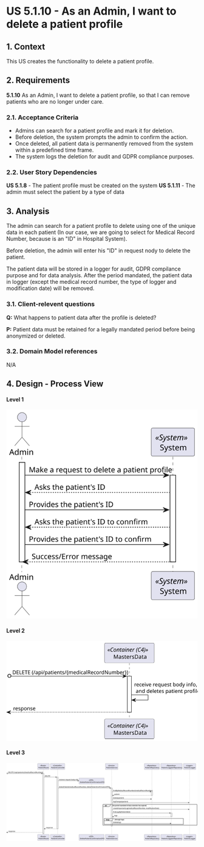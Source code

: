 # US 5.1.10 - As an Admin, I want to delete a patient profile

## 1. Context

This US creates the functionality to delete a patient profile.

## 2. Requirements

**5.1.10** As an Admin, I want to delete a patient profile, so that I can remove patients who are no longer under care.

### 2.1. Acceptance Criteria

- Admins can search for a patient profile and mark it for deletion.
- Before deletion, the system prompts the admin to confirm the action.
- Once deleted, all patient data is permanently removed from the system within a predefined time frame.
- The system logs the deletion for audit and GDPR compliance purposes.

### 2.2. User Story Dependencies

**US 5.1.8** - The patient profile must be created on the system
**US 5.1.11** - The admin must select the patient by a type of data

## 3. Analysis

The admin can search for a patient profile to delete using one of the unique data in each patient (In our case, we are going to select for Medical Record Number, because is an "ID" in Hospital System).

Before deletion, the admin will enter his "ID" in request nody to delete the patient.

The patient data will be stored in a logger for audit, GDPR compilance purpose and for data analysis. After the period mandated, the patient data in logger (except the medical record number, the type of logger and modification date) will be removed.

### 3.1. Client-relevent questions

**Q:** What happens to patient data after the profile is deleted?

**P:** Patient data must be retained for a legally mandated period before being anonymized or deleted.

### 3.2. Domain Model references

N/A

## 4. Design - Process View

#### Level 1
![Process View - Level 1](L1/Process_View.svg)

#### Level 2
![Process View - Level 2](L2/Process_View.svg)

#### Level 3
![Process View - Level 3](L3/Process_View.svg)